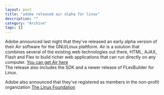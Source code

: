 ```yaml
--- 
layout: post 
title: "adobe released air alpha for linux"
description: ""
category: "Archive"
tags: []
---  
```

Adobe announced last night that they've released an early alpha version of their Air software for the GNU/Linux plattform. Air is a solution that combines several of the existing web technologies out there, HTML, AJAX, Flash and Flex to build richer web applications that can run directly on any computer.
 <a href="http://labs.adobe.com/technologies/air/">You can get Air here</a> <br/>
 The release also includes the SDK and a newer release of FLexBuilder for Linux.

Adobe also announced that they've registered as members in the non-profit organization <a href="http://www.linux-foundation.org/">The Linux Foundation</a> <br/>

